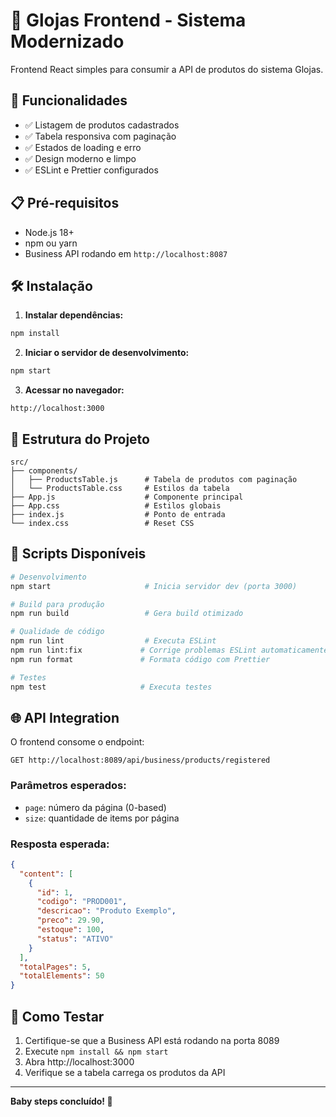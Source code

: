 # 🏪 Glojas Frontend - Sistema Modernizado

Frontend React simples para consumir a API de produtos do sistema Glojas.

## 🚀 Funcionalidades

- ✅ Listagem de produtos cadastrados
- ✅ Tabela responsiva com paginação
- ✅ Estados de loading e erro
- ✅ Design moderno e limpo
- ✅ ESLint e Prettier configurados

## 📋 Pré-requisitos

- Node.js 18+ 
- npm ou yarn
- Business API rodando em `http://localhost:8087`

## 🛠️ Instalação

1. **Instalar dependências:**
```bash
npm install
```

2. **Iniciar o servidor de desenvolvimento:**
```bash
npm start
```

3. **Acessar no navegador:**
```
http://localhost:3000
```

## 📁 Estrutura do Projeto

```
src/
├── components/
│   ├── ProductsTable.js      # Tabela de produtos com paginação
│   └── ProductsTable.css     # Estilos da tabela
├── App.js                    # Componente principal
├── App.css                   # Estilos globais
├── index.js                  # Ponto de entrada
└── index.css                 # Reset CSS
```

## 🔧 Scripts Disponíveis

```bash
# Desenvolvimento
npm start                     # Inicia servidor dev (porta 3000)

# Build para produção
npm run build                 # Gera build otimizado

# Qualidade de código
npm run lint                  # Executa ESLint
npm run lint:fix             # Corrige problemas ESLint automaticamente
npm run format               # Formata código com Prettier

# Testes
npm test                     # Executa testes
```

## 🌐 API Integration

O frontend consome o endpoint:
```
GET http://localhost:8089/api/business/products/registered
```

### Parâmetros esperados:
- `page`: número da página (0-based)
- `size`: quantidade de items por página

### Resposta esperada:
```json
{
  "content": [
    {
      "id": 1,
      "codigo": "PROD001",
      "descricao": "Produto Exemplo",
      "preco": 29.90,
      "estoque": 100,
      "status": "ATIVO"
    }
  ],
  "totalPages": 5,
  "totalElements": 50
}
```

## 🚀 Como Testar

1. Certifique-se que a Business API está rodando na porta 8089
2. Execute `npm install && npm start`
3. Abra http://localhost:3000
4. Verifique se a tabela carrega os produtos da API

---

**Baby steps concluído! 🚀**
